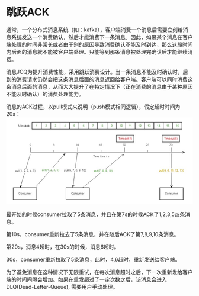 # 跳跃ACK
通常，一个分布式消息系统（如：kafka），客户端消费一个消息后需要立刻给消息系统发送一个消费确认，然后才能消费下一条消息。因此，如果某个消息在客户端处理的时间非常长或者由于别的原因导致消费确认不能及时到达，那么这段时间内后面的消息就不能被客户端处理。只能等到那条消息被处理完确认后才能继续消费。


 消息JCQ为提升消费性能，采用跳跃消费设计。当一条消息不能及时确认时，后到的消费请求仍然会把这条消息后面的消息返回给客户端。客户端可以同时消费这条消息后面的消息，从而大大提升了在特定情况下（正在消费的消息由于某种原因不能及时确认）的消费处理能力。

消息的ACK过程，以pull模式来说明（push模式相同逻辑），假定超时时间为20s：
![消息轨迹-01](../../../../../image/Internet-Middleware/Message-Queue/ack.jpg)
       
最开始的时候consumer拉取了5条消息，并且在第7s的时候ACK了1,2,3,5四条消息。
       
第10s，consumer重新拉去了5条消息，并在随后ACK了第7,8,9,10条消息。
       
第20s，消息4超时，在30s的时候，消息6超时。
       
30s，consumer重新拉取了5条消息，此时，4,6超时，重新发送给客户端。

为了避免消息在这种情况下无限重试，在每次消息超时之后，下一次重新发给客户端的时间间隔会增加。如果在重发超过了一定次数之后，该消息会进入DLQ(Dead-Letter-Queue), 需要用户手动处理。

